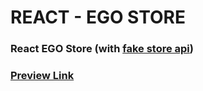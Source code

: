 # REACT - EGO STORE

### React EGO Store **(with [fake store api](https://fakestoreapi.com/))**

### [Preview Link](https://react-ego.vercel.app/) 
